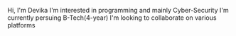 Hi, I'm Devika
I'm interested in programming and mainly Cyber-Security
I'm currently persuing B-Tech(4-year)
I'm looking to collaborate on various platforms 


<!---
Devika003/Devika003 is a ✨ special ✨ repository because its `README.md` (this file) appears on your GitHub profile.
You can click the Preview link to take a look at your changes.
--->
